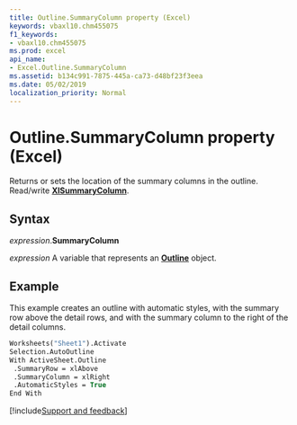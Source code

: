 ```yaml
---
title: Outline.SummaryColumn property (Excel)
keywords: vbaxl10.chm455075
f1_keywords:
- vbaxl10.chm455075
ms.prod: excel
api_name:
- Excel.Outline.SummaryColumn
ms.assetid: b134c991-7875-445a-ca73-d48bf23f3eea
ms.date: 05/02/2019
localization_priority: Normal
---
```



# Outline.SummaryColumn property (Excel)

Returns or sets the location of the summary columns in the outline. Read/write **[XlSummaryColumn](Excel.XlSummaryColumn.md)**.


## Syntax

_expression_.**SummaryColumn**

_expression_ A variable that represents an **[Outline](Excel.Outline.md)** object.


## Example

This example creates an outline with automatic styles, with the summary row above the detail rows, and with the summary column to the right of the detail columns.

```vb
Worksheets("Sheet1").Activate 
Selection.AutoOutline 
With ActiveSheet.Outline 
 .SummaryRow = xlAbove 
 .SummaryColumn = xlRight 
 .AutomaticStyles = True 
End With
```



[!include[Support and feedback](~/includes/feedback-boilerplate.md)]